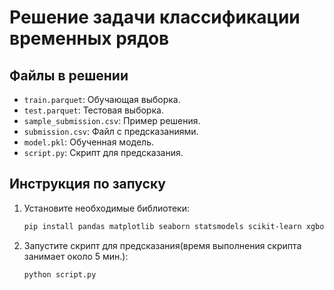# Решение задачи классификации временных рядов

## Файлы в решении

- `train.parquet`: Обучающая выборка.
- `test.parquet`: Тестовая выборка.
- `sample_submission.csv`: Пример решения.
- `submission.csv`: Файл с предсказаниями.
- `model.pkl`: Обученная модель.
- `script.py`: Скрипт для предсказания.

## Инструкция по запуску

1. Установите необходимые библиотеки:
   ```bash
   pip install pandas matplotlib seaborn statsmodels scikit-learn xgboost joblib
2. Запустите скрипт для предсказания(время выполнения скрипта занимает около 5 мин.):
    ```bash
    python script.py